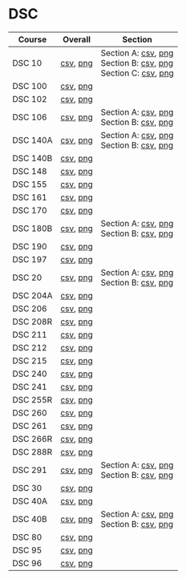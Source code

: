 # DSC

| Course | Overall | Section |
| ------ | ------- | ------- |
| DSC 10 | [csv](https://github.com/UCSD-Historical-Enrollment-Data/2024Winter/blob/main/overall/DSC%2010.csv), [png](https://raw.githubusercontent.com/UCSD-Historical-Enrollment-Data/2024Winter/main/plot_overall/DSC%2010.png) | Section A: [csv](https://github.com/UCSD-Historical-Enrollment-Data/2024Winter/blob/main/section/DSC%2010_A.csv), [png](https://raw.githubusercontent.com/UCSD-Historical-Enrollment-Data/2024Winter/main/plot_section/DSC%2010_A.png)<br>Section B: [csv](https://github.com/UCSD-Historical-Enrollment-Data/2024Winter/blob/main/section/DSC%2010_B.csv), [png](https://raw.githubusercontent.com/UCSD-Historical-Enrollment-Data/2024Winter/main/plot_section/DSC%2010_B.png)<br>Section C: [csv](https://github.com/UCSD-Historical-Enrollment-Data/2024Winter/blob/main/section/DSC%2010_C.csv), [png](https://raw.githubusercontent.com/UCSD-Historical-Enrollment-Data/2024Winter/main/plot_section/DSC%2010_C.png) |
| DSC 100 | [csv](https://github.com/UCSD-Historical-Enrollment-Data/2024Winter/blob/main/overall/DSC%20100.csv), [png](https://raw.githubusercontent.com/UCSD-Historical-Enrollment-Data/2024Winter/main/plot_overall/DSC%20100.png) |  |
| DSC 102 | [csv](https://github.com/UCSD-Historical-Enrollment-Data/2024Winter/blob/main/overall/DSC%20102.csv), [png](https://raw.githubusercontent.com/UCSD-Historical-Enrollment-Data/2024Winter/main/plot_overall/DSC%20102.png) |  |
| DSC 106 | [csv](https://github.com/UCSD-Historical-Enrollment-Data/2024Winter/blob/main/overall/DSC%20106.csv), [png](https://raw.githubusercontent.com/UCSD-Historical-Enrollment-Data/2024Winter/main/plot_overall/DSC%20106.png) | Section A: [csv](https://github.com/UCSD-Historical-Enrollment-Data/2024Winter/blob/main/section/DSC%20106_A.csv), [png](https://raw.githubusercontent.com/UCSD-Historical-Enrollment-Data/2024Winter/main/plot_section/DSC%20106_A.png)<br>Section B: [csv](https://github.com/UCSD-Historical-Enrollment-Data/2024Winter/blob/main/section/DSC%20106_B.csv), [png](https://raw.githubusercontent.com/UCSD-Historical-Enrollment-Data/2024Winter/main/plot_section/DSC%20106_B.png) |
| DSC 140A | [csv](https://github.com/UCSD-Historical-Enrollment-Data/2024Winter/blob/main/overall/DSC%20140A.csv), [png](https://raw.githubusercontent.com/UCSD-Historical-Enrollment-Data/2024Winter/main/plot_overall/DSC%20140A.png) | Section A: [csv](https://github.com/UCSD-Historical-Enrollment-Data/2024Winter/blob/main/section/DSC%20140A_A.csv), [png](https://raw.githubusercontent.com/UCSD-Historical-Enrollment-Data/2024Winter/main/plot_section/DSC%20140A_A.png)<br>Section B: [csv](https://github.com/UCSD-Historical-Enrollment-Data/2024Winter/blob/main/section/DSC%20140A_B.csv), [png](https://raw.githubusercontent.com/UCSD-Historical-Enrollment-Data/2024Winter/main/plot_section/DSC%20140A_B.png) |
| DSC 140B | [csv](https://github.com/UCSD-Historical-Enrollment-Data/2024Winter/blob/main/overall/DSC%20140B.csv), [png](https://raw.githubusercontent.com/UCSD-Historical-Enrollment-Data/2024Winter/main/plot_overall/DSC%20140B.png) |  |
| DSC 148 | [csv](https://github.com/UCSD-Historical-Enrollment-Data/2024Winter/blob/main/overall/DSC%20148.csv), [png](https://raw.githubusercontent.com/UCSD-Historical-Enrollment-Data/2024Winter/main/plot_overall/DSC%20148.png) |  |
| DSC 155 | [csv](https://github.com/UCSD-Historical-Enrollment-Data/2024Winter/blob/main/overall/DSC%20155.csv), [png](https://raw.githubusercontent.com/UCSD-Historical-Enrollment-Data/2024Winter/main/plot_overall/DSC%20155.png) |  |
| DSC 161 | [csv](https://github.com/UCSD-Historical-Enrollment-Data/2024Winter/blob/main/overall/DSC%20161.csv), [png](https://raw.githubusercontent.com/UCSD-Historical-Enrollment-Data/2024Winter/main/plot_overall/DSC%20161.png) |  |
| DSC 170 | [csv](https://github.com/UCSD-Historical-Enrollment-Data/2024Winter/blob/main/overall/DSC%20170.csv), [png](https://raw.githubusercontent.com/UCSD-Historical-Enrollment-Data/2024Winter/main/plot_overall/DSC%20170.png) |  |
| DSC 180B | [csv](https://github.com/UCSD-Historical-Enrollment-Data/2024Winter/blob/main/overall/DSC%20180B.csv), [png](https://raw.githubusercontent.com/UCSD-Historical-Enrollment-Data/2024Winter/main/plot_overall/DSC%20180B.png) | Section A: [csv](https://github.com/UCSD-Historical-Enrollment-Data/2024Winter/blob/main/section/DSC%20180B_A.csv), [png](https://raw.githubusercontent.com/UCSD-Historical-Enrollment-Data/2024Winter/main/plot_section/DSC%20180B_A.png)<br>Section B: [csv](https://github.com/UCSD-Historical-Enrollment-Data/2024Winter/blob/main/section/DSC%20180B_B.csv), [png](https://raw.githubusercontent.com/UCSD-Historical-Enrollment-Data/2024Winter/main/plot_section/DSC%20180B_B.png) |
| DSC 190 | [csv](https://github.com/UCSD-Historical-Enrollment-Data/2024Winter/blob/main/overall/DSC%20190.csv), [png](https://raw.githubusercontent.com/UCSD-Historical-Enrollment-Data/2024Winter/main/plot_overall/DSC%20190.png) |  |
| DSC 197 | [csv](https://github.com/UCSD-Historical-Enrollment-Data/2024Winter/blob/main/overall/DSC%20197.csv), [png](https://raw.githubusercontent.com/UCSD-Historical-Enrollment-Data/2024Winter/main/plot_overall/DSC%20197.png) |  |
| DSC 20 | [csv](https://github.com/UCSD-Historical-Enrollment-Data/2024Winter/blob/main/overall/DSC%2020.csv), [png](https://raw.githubusercontent.com/UCSD-Historical-Enrollment-Data/2024Winter/main/plot_overall/DSC%2020.png) | Section A: [csv](https://github.com/UCSD-Historical-Enrollment-Data/2024Winter/blob/main/section/DSC%2020_A.csv), [png](https://raw.githubusercontent.com/UCSD-Historical-Enrollment-Data/2024Winter/main/plot_section/DSC%2020_A.png)<br>Section B: [csv](https://github.com/UCSD-Historical-Enrollment-Data/2024Winter/blob/main/section/DSC%2020_B.csv), [png](https://raw.githubusercontent.com/UCSD-Historical-Enrollment-Data/2024Winter/main/plot_section/DSC%2020_B.png) |
| DSC 204A | [csv](https://github.com/UCSD-Historical-Enrollment-Data/2024Winter/blob/main/overall/DSC%20204A.csv), [png](https://raw.githubusercontent.com/UCSD-Historical-Enrollment-Data/2024Winter/main/plot_overall/DSC%20204A.png) |  |
| DSC 206 | [csv](https://github.com/UCSD-Historical-Enrollment-Data/2024Winter/blob/main/overall/DSC%20206.csv), [png](https://raw.githubusercontent.com/UCSD-Historical-Enrollment-Data/2024Winter/main/plot_overall/DSC%20206.png) |  |
| DSC 208R | [csv](https://github.com/UCSD-Historical-Enrollment-Data/2024Winter/blob/main/overall/DSC%20208R.csv), [png](https://raw.githubusercontent.com/UCSD-Historical-Enrollment-Data/2024Winter/main/plot_overall/DSC%20208R.png) |  |
| DSC 211 | [csv](https://github.com/UCSD-Historical-Enrollment-Data/2024Winter/blob/main/overall/DSC%20211.csv), [png](https://raw.githubusercontent.com/UCSD-Historical-Enrollment-Data/2024Winter/main/plot_overall/DSC%20211.png) |  |
| DSC 212 | [csv](https://github.com/UCSD-Historical-Enrollment-Data/2024Winter/blob/main/overall/DSC%20212.csv), [png](https://raw.githubusercontent.com/UCSD-Historical-Enrollment-Data/2024Winter/main/plot_overall/DSC%20212.png) |  |
| DSC 215 | [csv](https://github.com/UCSD-Historical-Enrollment-Data/2024Winter/blob/main/overall/DSC%20215.csv), [png](https://raw.githubusercontent.com/UCSD-Historical-Enrollment-Data/2024Winter/main/plot_overall/DSC%20215.png) |  |
| DSC 240 | [csv](https://github.com/UCSD-Historical-Enrollment-Data/2024Winter/blob/main/overall/DSC%20240.csv), [png](https://raw.githubusercontent.com/UCSD-Historical-Enrollment-Data/2024Winter/main/plot_overall/DSC%20240.png) |  |
| DSC 241 | [csv](https://github.com/UCSD-Historical-Enrollment-Data/2024Winter/blob/main/overall/DSC%20241.csv), [png](https://raw.githubusercontent.com/UCSD-Historical-Enrollment-Data/2024Winter/main/plot_overall/DSC%20241.png) |  |
| DSC 255R | [csv](https://github.com/UCSD-Historical-Enrollment-Data/2024Winter/blob/main/overall/DSC%20255R.csv), [png](https://raw.githubusercontent.com/UCSD-Historical-Enrollment-Data/2024Winter/main/plot_overall/DSC%20255R.png) |  |
| DSC 260 | [csv](https://github.com/UCSD-Historical-Enrollment-Data/2024Winter/blob/main/overall/DSC%20260.csv), [png](https://raw.githubusercontent.com/UCSD-Historical-Enrollment-Data/2024Winter/main/plot_overall/DSC%20260.png) |  |
| DSC 261 | [csv](https://github.com/UCSD-Historical-Enrollment-Data/2024Winter/blob/main/overall/DSC%20261.csv), [png](https://raw.githubusercontent.com/UCSD-Historical-Enrollment-Data/2024Winter/main/plot_overall/DSC%20261.png) |  |
| DSC 266R | [csv](https://github.com/UCSD-Historical-Enrollment-Data/2024Winter/blob/main/overall/DSC%20266R.csv), [png](https://raw.githubusercontent.com/UCSD-Historical-Enrollment-Data/2024Winter/main/plot_overall/DSC%20266R.png) |  |
| DSC 288R | [csv](https://github.com/UCSD-Historical-Enrollment-Data/2024Winter/blob/main/overall/DSC%20288R.csv), [png](https://raw.githubusercontent.com/UCSD-Historical-Enrollment-Data/2024Winter/main/plot_overall/DSC%20288R.png) |  |
| DSC 291 | [csv](https://github.com/UCSD-Historical-Enrollment-Data/2024Winter/blob/main/overall/DSC%20291.csv), [png](https://raw.githubusercontent.com/UCSD-Historical-Enrollment-Data/2024Winter/main/plot_overall/DSC%20291.png) | Section A: [csv](https://github.com/UCSD-Historical-Enrollment-Data/2024Winter/blob/main/section/DSC%20291_A.csv), [png](https://raw.githubusercontent.com/UCSD-Historical-Enrollment-Data/2024Winter/main/plot_section/DSC%20291_A.png)<br>Section B: [csv](https://github.com/UCSD-Historical-Enrollment-Data/2024Winter/blob/main/section/DSC%20291_B.csv), [png](https://raw.githubusercontent.com/UCSD-Historical-Enrollment-Data/2024Winter/main/plot_section/DSC%20291_B.png) |
| DSC 30 | [csv](https://github.com/UCSD-Historical-Enrollment-Data/2024Winter/blob/main/overall/DSC%2030.csv), [png](https://raw.githubusercontent.com/UCSD-Historical-Enrollment-Data/2024Winter/main/plot_overall/DSC%2030.png) |  |
| DSC 40A | [csv](https://github.com/UCSD-Historical-Enrollment-Data/2024Winter/blob/main/overall/DSC%2040A.csv), [png](https://raw.githubusercontent.com/UCSD-Historical-Enrollment-Data/2024Winter/main/plot_overall/DSC%2040A.png) |  |
| DSC 40B | [csv](https://github.com/UCSD-Historical-Enrollment-Data/2024Winter/blob/main/overall/DSC%2040B.csv), [png](https://raw.githubusercontent.com/UCSD-Historical-Enrollment-Data/2024Winter/main/plot_overall/DSC%2040B.png) | Section A: [csv](https://github.com/UCSD-Historical-Enrollment-Data/2024Winter/blob/main/section/DSC%2040B_A.csv), [png](https://raw.githubusercontent.com/UCSD-Historical-Enrollment-Data/2024Winter/main/plot_section/DSC%2040B_A.png)<br>Section B: [csv](https://github.com/UCSD-Historical-Enrollment-Data/2024Winter/blob/main/section/DSC%2040B_B.csv), [png](https://raw.githubusercontent.com/UCSD-Historical-Enrollment-Data/2024Winter/main/plot_section/DSC%2040B_B.png) |
| DSC 80 | [csv](https://github.com/UCSD-Historical-Enrollment-Data/2024Winter/blob/main/overall/DSC%2080.csv), [png](https://raw.githubusercontent.com/UCSD-Historical-Enrollment-Data/2024Winter/main/plot_overall/DSC%2080.png) |  |
| DSC 95 | [csv](https://github.com/UCSD-Historical-Enrollment-Data/2024Winter/blob/main/overall/DSC%2095.csv), [png](https://raw.githubusercontent.com/UCSD-Historical-Enrollment-Data/2024Winter/main/plot_overall/DSC%2095.png) |  |
| DSC 96 | [csv](https://github.com/UCSD-Historical-Enrollment-Data/2024Winter/blob/main/overall/DSC%2096.csv), [png](https://raw.githubusercontent.com/UCSD-Historical-Enrollment-Data/2024Winter/main/plot_overall/DSC%2096.png) |  |
